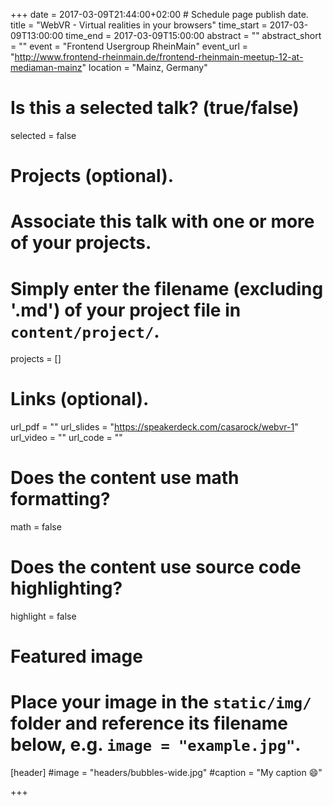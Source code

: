 +++
date = 2017-03-09T21:44:00+02:00 # Schedule page publish date.
title = "WebVR - Virtual realities in your browsers"
time_start = 2017-03-09T13:00:00
time_end = 2017-03-09T15:00:00
abstract = ""
abstract_short = ""
event = "Frontend Usergroup RheinMain"
event_url = "http://www.frontend-rheinmain.de/frontend-rheinmain-meetup-12-at-mediaman-mainz"
location = "Mainz, Germany"

# Is this a selected talk? (true/false)
selected = false

# Projects (optional).
#   Associate this talk with one or more of your projects.
#   Simply enter the filename (excluding '.md') of your project file in `content/project/`.
projects = []

# Links (optional).
url_pdf = ""
url_slides = "https://speakerdeck.com/casarock/webvr-1"
url_video = ""
url_code = ""

# Does the content use math formatting?
math = false

# Does the content use source code highlighting?
highlight = false

# Featured image
# Place your image in the `static/img/` folder and reference its filename below, e.g. `image = "example.jpg"`.
[header]
#image = "headers/bubbles-wide.jpg"
#caption = "My caption :smile:"

+++
